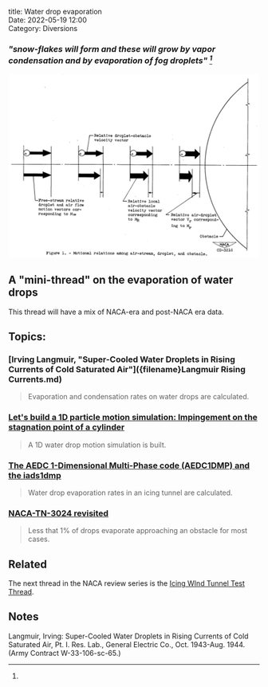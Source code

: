 title: Water drop evaporation  
Date: 2022-05-19 12:00  
Category: Diversions  

### _"snow-flakes will form and these will grow by vapor condensation and by evaporation of fog droplets" [^1]_  

![Figure 1. Motional relationships among air-stream, droplet, and obstacle.](images/naca-tn-3024/Figure1.png)  

## A "mini-thread" on the evaporation of water drops  

This thread will have a mix of NACA-era and post-NACA era data. 

## Topics:

### [Irving Langmuir, "Super-Cooled Water Droplets in Rising Currents of Cold Saturated Air"]({filename}Langmuir Rising Currents.md)  
>Evaporation and condensation rates on water drops are calculated. 

### [Let's build a 1D particle motion simulation: Impingement on the stagnation point of a cylinder]({filename}build_a_1d_drop_motion_simulation.md)  
>A 1D water drop motion simulation is built. 

### [The AEDC 1-Dimensional Multi-Phase code (AEDC1DMP) and the iads1dmp]({filename}aedc1dmp.md)    
>Water drop evaporation rates in an icing tunnel are calculated.

### [NACA-TN-3024 revisited]({filename}NACA-TN-3024_evaporation.md)  
>Less that 1% of drops evaporate approaching an obstacle for most cases.  

<!--
Effect of humidity on icing tunnel tests  

A more detailed ice detector simulation  
-->

## Related  

The next thread in the NACA review series is the [Icing WInd Tunnel Test Thread](icing_wind_tunnel_test.md).

## Notes  

[^1]:
Langmuir, Irving: Super-Cooled Water Droplets in Rising Currents of Cold Saturated Air, Pt. I. Res. Lab., General Electric Co., Oct. 1943-Aug. 1944. (Army Contract W-33-106-sc-65.)  

